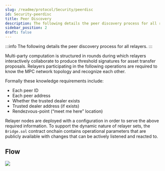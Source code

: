 ```yaml
---
slug: /readme/protocol/Security/peerdisc
id: Security-peerdisc
title: Peer Discovery
description: The following details the peer discovery process for all relayers.
sidebar_position: 2
draft: false
---
```


:::info
The following details the peer discovery process for all relayers.
:::

Multi-party computation is structured in rounds during which relayers interactively collaborate to produce threshold signatures for asset transfer proposals. Relayers participating in the following operations are required to know the MPC network topology and recognize each other.

Formally these knowledge requirements include:

- Each peer ID
- Each peer address
- Whether the trusted dealer exists
- Trusted dealer address (if exists)
- Rendezvous-point (“meet me here” location)

Relayer nodes are deployed with a configuration in order to serve the above required information. To support the dynamic nature of relayer sets, the `Bridge.sol` contract onchain contains operational parameters that are publicly available with changes that can be actively listened and reacted to. 

## Flow

  ![](<../../../static/assets/peerdisc_flow.png>)